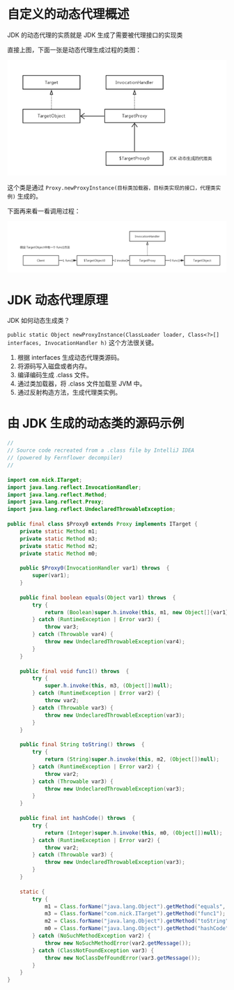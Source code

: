 # 自定义的动态代理概述

JDK 的动态代理的实质就是 JDK 生成了需要被代理接口的实现类

直接上图，下面一张是动态代理生成过程的类图：

![动态代理生成过程](https://github.com/NickFayne9/git-resource/blob/master/dynamic-proxy/dynamicProxyGenerate.png?raw=true)

这个类是通过 `Proxy.newProxyInstance(目标类加载器，目标类实现的接口，代理类实例)` 生成的。

下面再来看一看调用过程：

![动态代理调用过程](https://github.com/NickFayne9/git-resource/blob/master/dynamic-proxy/dynamicProxyProcess.png?raw=true)

# JDK 动态代理原理

JDK 如何动态生成类？

`public static Object newProxyInstance(ClassLoader loader, Class<?>[] interfaces, InvocationHandler h)` 这个方法很关键。

1. 根据 interfaces 生成动态代理类源码。
2. 将源码写入磁盘或者内存。
3. 编译编码生成 .class 文件。
4. 通过类加载器，将 .class 文件加载至 JVM 中。
5. 通过反射构造方法，生成代理类实例。

# 由 JDK 生成的动态类的源码示例

```java
//
// Source code recreated from a .class file by IntelliJ IDEA
// (powered by Fernflower decompiler)
//

import com.nick.ITarget;
import java.lang.reflect.InvocationHandler;
import java.lang.reflect.Method;
import java.lang.reflect.Proxy;
import java.lang.reflect.UndeclaredThrowableException;

public final class $Proxy0 extends Proxy implements ITarget {
    private static Method m1;
    private static Method m3;
    private static Method m2;
    private static Method m0;

    public $Proxy0(InvocationHandler var1) throws  {
        super(var1);
    }

    public final boolean equals(Object var1) throws  {
        try {
            return (Boolean)super.h.invoke(this, m1, new Object[]{var1});
        } catch (RuntimeException | Error var3) {
            throw var3;
        } catch (Throwable var4) {
            throw new UndeclaredThrowableException(var4);
        }
    }

    public final void func1() throws  {
        try {
            super.h.invoke(this, m3, (Object[])null);
        } catch (RuntimeException | Error var2) {
            throw var2;
        } catch (Throwable var3) {
            throw new UndeclaredThrowableException(var3);
        }
    }

    public final String toString() throws  {
        try {
            return (String)super.h.invoke(this, m2, (Object[])null);
        } catch (RuntimeException | Error var2) {
            throw var2;
        } catch (Throwable var3) {
            throw new UndeclaredThrowableException(var3);
        }
    }

    public final int hashCode() throws  {
        try {
            return (Integer)super.h.invoke(this, m0, (Object[])null);
        } catch (RuntimeException | Error var2) {
            throw var2;
        } catch (Throwable var3) {
            throw new UndeclaredThrowableException(var3);
        }
    }

    static {
        try {
            m1 = Class.forName("java.lang.Object").getMethod("equals", Class.forName("java.lang.Object"));
            m3 = Class.forName("com.nick.ITarget").getMethod("func1");
            m2 = Class.forName("java.lang.Object").getMethod("toString");
            m0 = Class.forName("java.lang.Object").getMethod("hashCode");
        } catch (NoSuchMethodException var2) {
            throw new NoSuchMethodError(var2.getMessage());
        } catch (ClassNotFoundException var3) {
            throw new NoClassDefFoundError(var3.getMessage());
        }
    }
}

```